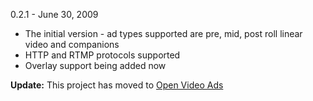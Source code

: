 0.2.1 - June 30, 2009

  * The initial version - ad types supported are pre, mid, post roll linear video and companions
  * HTTP and RTMP protocols supported
  * Overlay support being added now

**Update:** This project has moved to [Open Video Ads](http://code.google.com/p/open-video-ads)